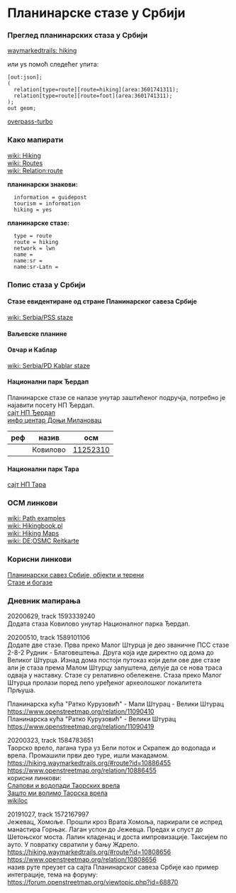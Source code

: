 # Планинарске стазе у Србији

### Преглед планинарских стаза у Србији
[waymarkedtrails: hiking](https://hiking.waymarkedtrails.org/#?map=8!44.7947!20.4848)  

или уѕ помоћ следећег упита:
```
[out:json];
(
  relation[type=route][route=hiking](area:3601741311);
  relation[type=route][route=foot](area:3601741311);
);
out geom;
```
[overpass-turbo](https://overpass-turbo.eu/?Q=%5Bout%3Ajson%5D%3B%0A%28%0A%20%20relation%5Btype%3Droute%5D%5Broute%3Dhiking%5D%28area%3A3601741311%29%3B%0A%20%20relation%5Btype%3Droute%5D%5Broute%3Dfoot%5D%28area%3A3601741311%29%3B%0A%29%3B%0Aout%20geom%3B%0A)  

### Како мапирати
[wiki: Hiking](https://wiki.openstreetmap.org/wiki/Hiking)  
[wiki: Routes](https://wiki.openstreetmap.org/wiki/Walking_Routes)  
[wiki: Relation:route](https://wiki.openstreetmap.org/wiki/Relation:route#Walking_routes_.28also_hiking_and_pilgrimage.29)  

**планинарски знакови:**  
```
  information = guidepost
  tourism = information
  hiking = yes
```

**планинарске стазе:**  
```
  type = route
  route = hiking
  network = lwn
  name = 
  name:sr = 
  name:sr-Latn = 
```

### Попис стаза у Србији

#### Стазе евидентиране од стране Планинарског савеза Србије
[wiki: Serbia/PSS staze](https://wiki.openstreetmap.org/wiki/Serbia/PSS_staze)  

#### Ваљевске планине

#### Овчар и Каблар
[wiki: Serbia/PD Kablar staze](https://wiki.openstreetmap.org/wiki/Serbia/PD_Kablar_staze)  

#### Национални парк Ђердап
Планинарске стазе се налазе унутар заштићеног подручја, потребно је најавити посету НП Ђердап.  
[сајт НП Ђердап](https://npdjerdap.rs)  
[инфо центар Доњи Милановац](https://www.openstreetmap.org/way/744502319)  

| реф | назив | осм
| --- | --- | --- |
| | Ковилово | [11252310](https://www.openstreetmap.org/relation/11252310)

#### Национални парк Тара
[сајт НП Тара](https://www.nptara.rs/)  

### ОСМ линкови
[wiki: Path examples](https://wiki.openstreetmap.org/wiki/Path_examples)  
[wiki: Hikingbook.pl](https://wiki.openstreetmap.org/wiki/Hikingbook.pl)  
[wiki: Hiking Maps](https://wiki.openstreetmap.org/wiki/Hiking_Maps)  
[wiki: DE:OSMC Reitkarte](https://wiki.openstreetmap.org/wiki/DE:OSMC_Reitkarte)  

### Корисни линкови 
[Планинарски савез Србије, објекти и терени](https://pss.rs/planinarski-objekti-i-tereni/objekti/)  
[Стазе и богазе](http://www.stazeibogaze.info)  


### Дневник мапирања

20200629, track 1593339240  
Додата стаза Ковилово унутар Националног парка Ђердап.  

20200510, track 1589101106  
Додате две стазе. Прва преко Малог Штурца је део званичне ПСС стазе 2-8-2 Рудник - Благовештења. Друга која иде директно од дома до Великог Штурца. Изнад дома постоји путоказ који дели ове две стазе али је стаза према Малом Штурцу запуштена, делује да се нова траса одваја у наставку. Стазе су релативно обележене. Стаза преко Малог Штурца пролази поред лепо уређеног археолошког локалитета Прљуша.  

Планинарска кућа "Ратко Курузовић" - Мали Штурац - Велики Штурац  
https://www.openstreetmap.org/relation/11090410  
Планинарска кућа "Ратко Курузовић" - Велики Штурац  
https://www.openstreetmap.org/relation/11090419  

20200323, track 1584783651  
Таорско врело, лагана тура уз Бели поток и Скрапеж до водопада и врела. Промашили први део туре, ишли макадамом.  
https://hiking.waymarkedtrails.org/#route?id=10886455  
https://www.openstreetmap.org/relation/10886455  
корисни линкови:  
[Слапови и водопади Таорских врела](https://planinariavanturisti.org.rs/dogadjaj/slapovi-vodopadi-taorskih-vrela-5/?fbclid=IwAR3g3KzlNY6V5JJ2BiZxc2oER3BlK1ClvjbcZKvdfIqv9LQzI5qlzxet_bo)  
[Зашто ми волимо Таорска врела](https://savourytrips.com/sr/zasto-mi-volimo-taorska-vrela/)  
[wikiloc](https://www.wikiloc.com/hiking-trails/povlen-cirovina-mramor-vrh-taorska-stena-taorska-vrela-16853801)  

20191027, track 1572167997  
Jeжевац, Хомоље. Прошли кроз Врата Хомоља, паркирали се испред манастира Горњак. Лаган успон до Јежевца. Предах и спуст до Шетоњског моста. Лалин кладенац и доста импровизације. Таксијем по ауто. У повратку свратили у бању Ждрело.  
https://hiking.waymarkedtrails.org/#route?id=10808656  
https://www.openstreetmap.org/relation/10808656  
назив руте преузет са сајта Планинарског савеза Србије као пример интеграције, тема на форуму:  
https://forum.openstreetmap.org/viewtopic.php?id=68870  

